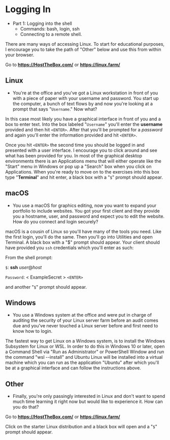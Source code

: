 Logging In
==========

- Part 1: Logging into the shell
  - Commands: bash, login, ssh
  - Connecting to a remote shell.  

There are many ways of accessing Linux. To start for educational purposes, I encourage you to take the path of "Other" below and use this from within your browser.

Go to **https://HostTheBox.com/** or **https://linux.farm/**

Linux
-----

- You're at the office and you've got a Linux workstation in front of you with a piece of paper with your username and password. You start up the computer, a bunch of text flows by and now you're looking at a prompt that says "`Username`." Now what?

In this case most likely you have a graphical interface in front of you and a box to enter text. Into the box labeled "`Username`" you'll enter the **username** provided and then hit `<ENTER>`. After that you'll be prompted for a *password* and again you'll enter the information provided and hit `<ENTER>`.

Once you hit `<ENTER>` the second time you should be logged in and presented with a user interface. I encourage you to click around and see what has been provided for you. In most of the graphical desktop environments there is an Applications menu that will either operate like the "Start" menu in Windows or pop up a "Search" box when you click on Applications. When you're ready to move on to the exercises into this box type "**Terminal**" and hit enter, a black box with a "`$`" prompt should appear.

macOS
-----

- You use a macOS for graphics editing, now you want to expand your portfolio to include websites. You got your first client and they provide you a hostname, user, and password and expect you to edit the website. How do you connect and login securely?

macOS is a cousin of Linux so you'll have many of the tools you need. Like the first login, you'll do the same. Then you'll go into Utilities and open Terminal. A black box with a "$" prompt should appear. Your client should have provided you `ssh` credentials which you'll enter as such:

From the shell prompt:

`$`: **ssh** *user*@*host*

`Password`: < ExampleSecret > `<ENTER>`

and another "`$`" prompt should appear.

Windows
-------

- You use a Windows system at the office and were put in charge of auditing the security of your Linux server farm before an audit comes due and you've never touched a Linux server before and first need to know how to login.

The fastest way to get Linux on a Windows system, is to install the Windows Subsystem for Linux or WSL. In order to do this in Windows 10 or later, open a Command Shell via "Run as Administrator" or PowerShell Window and run the command "wsl --install" and Ubuntu Linux will be installed into a virtual machine which you can run as the application "Ubuntu" after which you'll be at a graphical interface and can follow the instructions above.

Other
-----

- Finally, you're only passingly interested in Linux and don't want to spend much time learning it right now but would like to experience it. How can you do that?

Go to **https://HostTheBox.com/** or **https://linux.farm/**

Click on the starter Linux distribution and a black box will open and a "`$`" prompt should appear.

